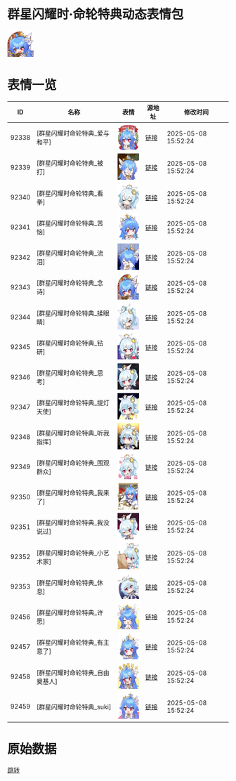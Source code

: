# 群星闪耀时·命轮特典动态表情包

<img src="./cover.png" height="60" alt="cover" />

# 表情一览

|ID|名称|表情|源地址|修改时间|
|----|----|----|----|----|
|92338|[群星闪耀时命轮特典_爱与和平]|<img src="./pic/092338_%5B群星闪耀时命轮特典_爱与和平%5D.gif" height="60" alt="爱与和平"/>|[链接](https://i0.hdslb.com/bfs/emote/5d953a19960addf8d29b309cccbf532799770c5a.gif)|2025-05-08 15:52:24|
|92339|[群星闪耀时命轮特典_被打]|<img src="./pic/092339_%5B群星闪耀时命轮特典_被打%5D.gif" height="60" alt="被打"/>|[链接](https://i0.hdslb.com/bfs/emote/9e3227d85f15abe4b18e1dbe55afe3aa5bcfbd4a.gif)|2025-05-08 15:52:24|
|92340|[群星闪耀时命轮特典_看拳]|<img src="./pic/092340_%5B群星闪耀时命轮特典_看拳%5D.gif" height="60" alt="看拳"/>|[链接](https://i0.hdslb.com/bfs/emote/936275104e464bcfe21e86301def7c8bff228200.gif)|2025-05-08 15:52:24|
|92341|[群星闪耀时命轮特典_苦恼]|<img src="./pic/092341_%5B群星闪耀时命轮特典_苦恼%5D.gif" height="60" alt="苦恼"/>|[链接](https://i0.hdslb.com/bfs/emote/b652320395c5ca88eb6c70423a124df93be1844f.gif)|2025-05-08 15:52:24|
|92342|[群星闪耀时命轮特典_流泪]|<img src="./pic/092342_%5B群星闪耀时命轮特典_流泪%5D.gif" height="60" alt="流泪"/>|[链接](https://i0.hdslb.com/bfs/emote/fe9291368b1ae550e36dac5abe147ce7bebe1fd9.gif)|2025-05-08 15:52:24|
|92343|[群星闪耀时命轮特典_念诗]|<img src="./pic/092343_%5B群星闪耀时命轮特典_念诗%5D.gif" height="60" alt="念诗"/>|[链接](https://i0.hdslb.com/bfs/emote/69269478aaee6c7e621159e767dcf10b97ec063c.gif)|2025-05-08 15:52:24|
|92344|[群星闪耀时命轮特典_揉眼睛]|<img src="./pic/092344_%5B群星闪耀时命轮特典_揉眼睛%5D.gif" height="60" alt="揉眼睛"/>|[链接](https://i0.hdslb.com/bfs/emote/176522af5f0f86533da0be7afc2db353c052189e.gif)|2025-05-08 15:52:24|
|92345|[群星闪耀时命轮特典_钻研]|<img src="./pic/092345_%5B群星闪耀时命轮特典_钻研%5D.gif" height="60" alt="钻研"/>|[链接](https://i0.hdslb.com/bfs/emote/f8e469186b23432d9726a68dabffa18c29bba9c3.gif)|2025-05-08 15:52:24|
|92346|[群星闪耀时命轮特典_思考]|<img src="./pic/092346_%5B群星闪耀时命轮特典_思考%5D.gif" height="60" alt="思考"/>|[链接](https://i0.hdslb.com/bfs/emote/68d448bfb83034d37722319ed0523647197fa726.gif)|2025-05-08 15:52:24|
|92347|[群星闪耀时命轮特典_提灯天使]|<img src="./pic/092347_%5B群星闪耀时命轮特典_提灯天使%5D.gif" height="60" alt="提灯天使"/>|[链接](https://i0.hdslb.com/bfs/emote/8ec8b2889d1c41b5bdc5370fda9ebf6b73f67f7d.gif)|2025-05-08 15:52:24|
|92348|[群星闪耀时命轮特典_听我指挥]|<img src="./pic/092348_%5B群星闪耀时命轮特典_听我指挥%5D.gif" height="60" alt="听我指挥"/>|[链接](https://i0.hdslb.com/bfs/emote/bd5817bebfa79ad8b511149ce21f647fae240c54.gif)|2025-05-08 15:52:24|
|92349|[群星闪耀时命轮特典_围观群众]|<img src="./pic/092349_%5B群星闪耀时命轮特典_围观群众%5D.gif" height="60" alt="围观群众"/>|[链接](https://i0.hdslb.com/bfs/emote/29329e9a376a5f96f907fa89af585b8bc35ff9b4.gif)|2025-05-08 15:52:24|
|92350|[群星闪耀时命轮特典_我来了]|<img src="./pic/092350_%5B群星闪耀时命轮特典_我来了%5D.gif" height="60" alt="我来了"/>|[链接](https://i0.hdslb.com/bfs/emote/21e962aa103dd19b9c11ef3cb7c250853c56e321.gif)|2025-05-08 15:52:24|
|92351|[群星闪耀时命轮特典_我没说过]|<img src="./pic/092351_%5B群星闪耀时命轮特典_我没说过%5D.gif" height="60" alt="我没说过"/>|[链接](https://i0.hdslb.com/bfs/emote/3b920106aab7afd47a9f730b4b798e014057f6b8.gif)|2025-05-08 15:52:24|
|92352|[群星闪耀时命轮特典_小艺术家]|<img src="./pic/092352_%5B群星闪耀时命轮特典_小艺术家%5D.gif" height="60" alt="小艺术家"/>|[链接](https://i0.hdslb.com/bfs/emote/ee03f5276a45053ab47d3f79537d1e73de1f6f18.gif)|2025-05-08 15:52:24|
|92353|[群星闪耀时命轮特典_休息]|<img src="./pic/092353_%5B群星闪耀时命轮特典_休息%5D.gif" height="60" alt="休息"/>|[链接](https://i0.hdslb.com/bfs/emote/09466fff98e614e480854bd01f7ec8a6d5f72f5a.gif)|2025-05-08 15:52:24|
|92456|[群星闪耀时命轮特典_许愿]|<img src="./pic/092456_%5B群星闪耀时命轮特典_许愿%5D.gif" height="60" alt="许愿"/>|[链接](https://i0.hdslb.com/bfs/emote/534d295b1d2cca072ec693df7a1bd2d379b68d78.gif)|2025-05-08 15:52:24|
|92457|[群星闪耀时命轮特典_有主意了]|<img src="./pic/092457_%5B群星闪耀时命轮特典_有主意了%5D.gif" height="60" alt="有主意了"/>|[链接](https://i0.hdslb.com/bfs/emote/5d04d5a5c1f12671cbcc5038f2149af6508d5949.gif)|2025-05-08 15:52:24|
|92458|[群星闪耀时命轮特典_自由奠基人]|<img src="./pic/092458_%5B群星闪耀时命轮特典_自由奠基人%5D.gif" height="60" alt="自由奠基人"/>|[链接](https://i0.hdslb.com/bfs/emote/241456a821d82dc3397826f32a827d1ff546d0cc.gif)|2025-05-08 15:52:24|
|92459|[群星闪耀时命轮特典_suki]|<img src="./pic/092459_%5B群星闪耀时命轮特典_suki%5D.gif" height="60" alt="suki"/>|[链接](https://i0.hdslb.com/bfs/emote/0526ed90b782deb2776e60697e1312b9cbf6d9fe.gif)|2025-05-08 15:52:24|

# 原始数据

[跳转](./raw.json)

